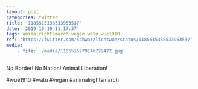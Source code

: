 ```yaml
---
layout: post
categories: twitter
title: '1185515338533953537'
date: '2019-10-19 11:17:37'
tags: animalrightsmarch vegan watu wue1910
ref: 'https://twitter.com/schwarzlichtwue/status/1185515338533953537'
media:
    - file: '/media/1185515279146729472.jpg'
---
```

No Border! No Nation! Animal Liberation!

#wue1910 #watu #vegan #animalrightsmarch  

